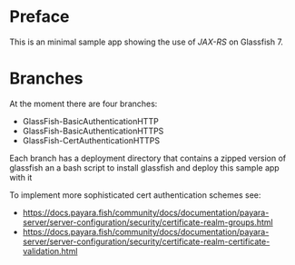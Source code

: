 # Preface

This is an minimal sample app showing the use of _JAX-RS_ on Glassfish 7.

# Branches

At the moment there are four branches:

* GlassFish-BasicAuthenticationHTTP
* GlassFish-BasicAuthenticationHTTPS
* GlassFish-CertAuthenticationHTTPS

Each branch has a deployment directory that contains a zipped version of glassfish an a bash script to install glassfish and deploy this sample app with it

To implement more sophisticated cert authentication schemes see: 

* https://docs.payara.fish/community/docs/documentation/payara-server/server-configuration/security/certificate-realm-groups.html
* https://docs.payara.fish/community/docs/documentation/payara-server/server-configuration/security/certificate-realm-certificate-validation.html

<!--

# Application

The application consists only of  three classes

* ModelClass the domain model
* ModelService the data access class
* RestTestService the real REST service class 
* RestRXTomcatApplication (descendant of javax.ws.rs.core.Application) _JAX-RS_ application class

The RestRXTomcatApplication class is not present in all branches because it is not necessary in all scenarios. It is possible to create a _JAX-RS_ application only with annotations in the code.

-->
